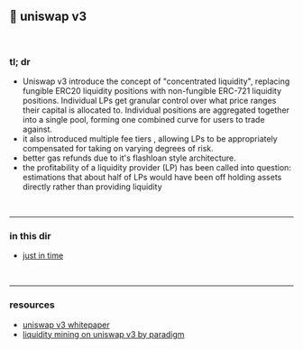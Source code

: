 ## 🍣 uniswap v3

<br>

### tl; dr

* Uniswap v3 introduce the concept of "concentrated liquidity", replacing fungible ERC20 liquidity positions with non-fungible ERC-721 liquidity positions. Individual LPs get granular control over what price ranges their capital is allocated to. Individual positions are aggregated together into a single pool, forming one combined curve for users to trade against.
* it also introduced multiple fee tiers , allowing LPs to be appropriately compensated for taking on varying degrees of risk. 
* better gas refunds due to it's flashloan style architecture.
* the profitability of a liquidity provider (LP) has been called into question: estimations that about half of LPs would have been off holding assets directly rather than providing liquidity


<br>

---

### in this dir


* [just in time](just-in-time.md)

<br>

---

### resources

* [uniswap v3 whitepaper](https://uniswap.org/whitepaper-v3.pdf)
* [liquidity mining on uniswap v3 by paradigm](https://www.paradigm.xyz/2021/05/liquidity-mining-on-uniswap-v3)
